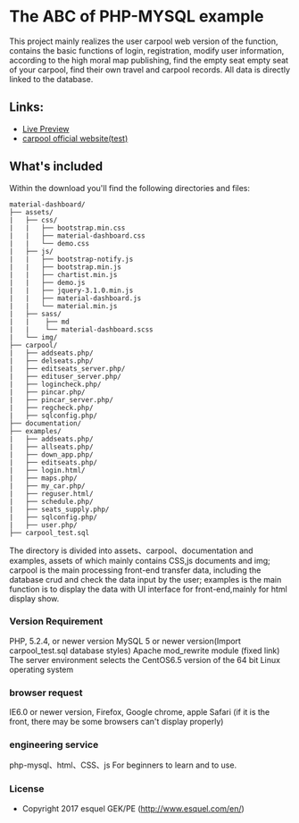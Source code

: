 # The ABC of PHP-MYSQL example

This project mainly realizes the user carpool web version of the function, contains the basic functions of login, registration, modify user information, according to the high moral map publishing, find the empty seat empty seat of your carpool, find their own travel and carpool records. All data is directly linked to the database.

## Links:

+ [Live Preview](http://119.29.190.31:8084/material-dashboard-master/examples/login.html)
+ [carpool official website(test)](http://119.29.190.31:8084/sbtp_16_blueapp/)

## What's included

Within the download you'll find the following directories and files:

```
material-dashboard/
├── assets/
|   ├── css/
|   |   ├── bootstrap.min.css
|   |   ├── material-dashboard.css
|   |   └── demo.css
|   ├── js/
|   |   ├── bootstrap-notify.js
|   |   ├── bootstrap.min.js
|   |   ├── chartist.min.js
|   |   ├── demo.js
|   |   ├── jquery-3.1.0.min.js
|   |   ├── material-dashboard.js
|   |   └── material.min.js
|   ├── sass/
|   |    ├── md
|   |    └── material-dashboard.scss
|   └── img/
├── carpool/
|   ├── addseats.php/
|   ├── delseats.php/
|   ├── editseats_server.php/
|   ├── edituser_server.php/
|   ├── logincheck.php/
|   ├── pincar.php/
|   ├── pincar_server.php/
|   ├── regcheck.php/
|   ├── sqlconfig.php/
├── documentation/
├── examples/
|   ├── addseats.php/
|   ├── allseats.php/
|   ├── down_app.php/
|   ├── editseats.php/
|   ├── login.html/
|   ├── maps.php/
|   ├── my_car.php/
|   ├── reguser.html/
|   ├── schedule.php/
|   ├── seats_supply.php/
|   ├── sqlconfig.php/
|   ├── user.php/
├── carpool_test.sql

```
The directory is divided into assets、carpool、documentation and examples, assets of which mainly contains CSS,js documents and img; carpool is the main processing front-end transfer data, including the database crud and check the data input by the user; examples is the main function is to display the data with UI interface for front-end,mainly for html display show.

### Version Requirement

PHP, 5.2.4, or newer version
MySQL 5 or newer version(Import carpool_test.sql database styles)
Apache mod_rewrite module (fixed link)
The server environment selects the CentOS6.5 version of the 64 bit Linux operating system

### browser request 

IE6.0 or newer version, Firefox, Google chrome, apple Safari  (if it is the front, there may be some browsers can't display properly)

### engineering service

php-mysql、html、CSS、js
For beginners to learn and to use.

### License

- Copyright 2017 esquel GEK/PE (http://www.esquel.com/en/)


